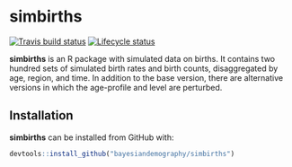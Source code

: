 
<!-- README.md is generated from README.Rmd. Please edit that file -->

# simbirths

<!-- badges: start -->

[![Travis build
status](https://travis-ci.org/johnrbryant/demzero.svg?branch=master)](https://travis-ci.org/bayesiandemography/simbirths)
[![Lifecycle
status](https://img.shields.io/badge/lifecycle-experimental-orange.svg)](https://www.tidyverse.org/lifecycle/#stable)
<!-- badges: end -->

**simbirths** is an R package with simulated data on births. It contains
two hundred sets of simulated birth rates and birth counts,
disaggregated by age, region, and time. In addition to the base version,
there are alternative versions in which the age-profile and level are
perturbed.

## Installation

**simbirths** can be installed from GitHub with:

``` r
devtools::install_github("bayesiandemography/simbirths")
```
